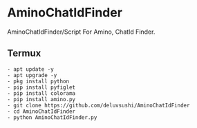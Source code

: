 # AminoChatIdFinder
AminoChatIdFinder/Script For Amino, ChatId Finder.

## Termux
```shell
- apt update -y
- apt upgrade -y
- pkg install python
- pip install pyfiglet
- pip install colorama
- pip install amino.py
- git clone https://github.com/deluvsushi/AminoChatIdFinder
- cd AminoChatIdFinder
- python AminoChatIdFinder.py
```

